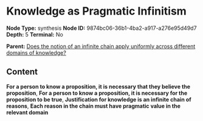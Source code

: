 # Knowledge as Pragmatic Infinitism

**Node Type:** synthesis
**Node ID:** 9874bc06-36b1-4ba2-a917-a276e95d49d7
**Depth:** 5
**Terminal:** No

**Parent:** [Does the notion of an infinite chain apply uniformly across different domains of knowledge?](does-the-notion-of-an-infinite-chain-apply-uniformly-across-different-domains-of-knowledge-antithesis-b61077a8-2283-49fd-87cf-d7a9dffbc885.md)

## Content

**For a person to know a proposition, it is necessary that they believe the proposition**, **For a person to know a proposition, it is necessary for the proposition to be true**, **Justification for knowledge is an infinite chain of reasons**, **Each reason in the chain must have pragmatic value in the relevant domain**
